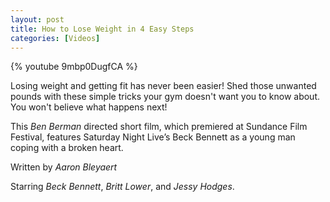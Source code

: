 ```yaml
---
layout: post
title: How to Lose Weight in 4 Easy Steps
categories: [Videos]
---
```

{% youtube 9mbp0DugfCA %}

Losing weight and getting fit has never been easier! Shed those unwanted pounds with these simple tricks your gym doesn't want you to know about. You won't believe what happens next!

This _Ben Berman_ directed short film, which premiered at Sundance Film Festival, features Saturday Night Live’s Beck Bennett as a young man coping with a broken heart.

Written by _Aaron Bleyaert_

Starring _Beck Bennett_, _Britt Lower_, and _Jessy Hodges_.

